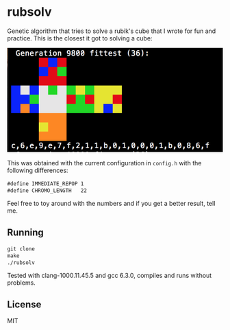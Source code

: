 # rubsolv
Genetic algorithm that tries to solve a rubik's cube that I wrote for fun and practice. This is the closest it got to solving a cube:

![It tried its best](best-try.png)

This was obtained with the current configuration in `config.h` with the following differences:
```
#define IMMEDIATE_REPOP 1
#define CHROMO_LENGTH   22
```
Feel free to toy around with the numbers and if you get a better result, tell me.

## Running
```
git clone
make
./rubsolv
```

Tested with clang-1000.11.45.5 and gcc 6.3.0, compiles and runs without problems.

## License
MIT
